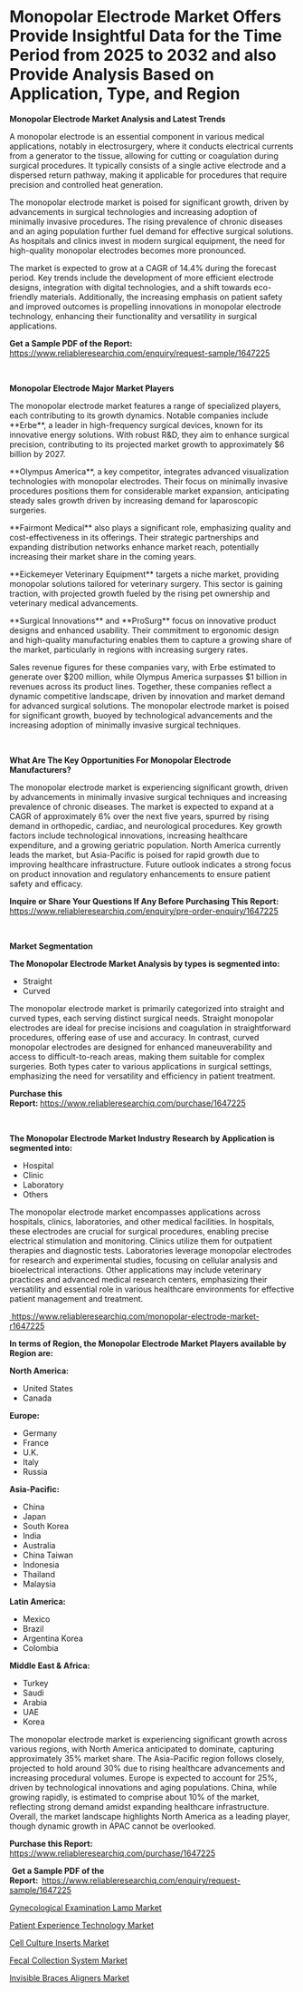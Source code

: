 <p><h1>Monopolar Electrode Market Offers Provide Insightful Data for the Time Period from 2025 to 2032 and also Provide Analysis Based on Application, Type, and Region</h1></p><p><strong>Monopolar Electrode Market Analysis and Latest Trends</strong></p>
<p><p>A monopolar electrode is an essential component in various medical applications, notably in electrosurgery, where it conducts electrical currents from a generator to the tissue, allowing for cutting or coagulation during surgical procedures. It typically consists of a single active electrode and a dispersed return pathway, making it applicable for procedures that require precision and controlled heat generation.</p><p>The monopolar electrode market is poised for significant growth, driven by advancements in surgical technologies and increasing adoption of minimally invasive procedures. The rising prevalence of chronic diseases and an aging population further fuel demand for effective surgical solutions. As hospitals and clinics invest in modern surgical equipment, the need for high-quality monopolar electrodes becomes more pronounced. </p><p>The market is expected to grow at a CAGR of 14.4% during the forecast period. Key trends include the development of more efficient electrode designs, integration with digital technologies, and a shift towards eco-friendly materials. Additionally, the increasing emphasis on patient safety and improved outcomes is propelling innovations in monopolar electrode technology, enhancing their functionality and versatility in surgical applications.</p></p>
<p><strong>Get a Sample PDF of the Report:&nbsp;</strong> <a href="https://www.reliableresearchiq.com/enquiry/request-sample/1647225?utm_campaign=1870&utm_medium=2&utm_source=Github&utm_content=ia&utm_term=04032025&utm_id=monopolar-electrode">https://www.reliableresearchiq.com/enquiry/request-sample/1647225</a></p>
<p>&nbsp;</p>
<p><strong>Monopolar Electrode Major Market Players</strong></p>
<p><p>The monopolar electrode market features a range of specialized players, each contributing to its growth dynamics. Notable companies include **Erbe**, a leader in high-frequency surgical devices, known for its innovative energy solutions. With robust R&D, they aim to enhance surgical precision, contributing to its projected market growth to approximately $6 billion by 2027.</p><p>**Olympus America**, a key competitor, integrates advanced visualization technologies with monopolar electrodes. Their focus on minimally invasive procedures positions them for considerable market expansion, anticipating steady sales growth driven by increasing demand for laparoscopic surgeries.</p><p>**Fairmont Medical** also plays a significant role, emphasizing quality and cost-effectiveness in its offerings. Their strategic partnerships and expanding distribution networks enhance market reach, potentially increasing their market share in the coming years.</p><p>**Eickemeyer Veterinary Equipment** targets a niche market, providing monopolar solutions tailored for veterinary surgery. This sector is gaining traction, with projected growth fueled by the rising pet ownership and veterinary medical advancements.</p><p>**Surgical Innovations** and **ProSurg** focus on innovative product designs and enhanced usability. Their commitment to ergonomic design and high-quality manufacturing enables them to capture a growing share of the market, particularly in regions with increasing surgery rates.</p><p>Sales revenue figures for these companies vary, with Erbe estimated to generate over $200 million, while Olympus America surpasses $1 billion in revenues across its product lines. Together, these companies reflect a dynamic competitive landscape, driven by innovation and market demand for advanced surgical solutions. The monopolar electrode market is poised for significant growth, buoyed by technological advancements and the increasing adoption of minimally invasive surgical techniques.</p></p>
<p>&nbsp;</p>
<p><strong>What Are The Key Opportunities For Monopolar Electrode Manufacturers?</strong></p>
<p><p>The monopolar electrode market is experiencing significant growth, driven by advancements in minimally invasive surgical techniques and increasing prevalence of chronic diseases. The market is expected to expand at a CAGR of approximately 6% over the next five years, spurred by rising demand in orthopedic, cardiac, and neurological procedures. Key growth factors include technological innovations, increasing healthcare expenditure, and a growing geriatric population. North America currently leads the market, but Asia-Pacific is poised for rapid growth due to improving healthcare infrastructure. Future outlook indicates a strong focus on product innovation and regulatory enhancements to ensure patient safety and efficacy.</p></p>
<p><strong>Inquire or Share Your Questions If Any Before Purchasing This Report:</strong> <a href="https://www.reliableresearchiq.com/enquiry/pre-order-enquiry/1647225?utm_campaign=1870&utm_medium=2&utm_source=Github&utm_content=ia&utm_term=04032025&utm_id=monopolar-electrode">https://www.reliableresearchiq.com/enquiry/pre-order-enquiry/1647225</a></p>
<p>&nbsp;</p>
<p><strong>Market Segmentation</strong></p>
<p><strong>The Monopolar Electrode Market Analysis by types is segmented into:</strong></p>
<p><ul><li>Straight</li><li>Curved</li></ul></p>
<p><p>The monopolar electrode market is primarily categorized into straight and curved types, each serving distinct surgical needs. Straight monopolar electrodes are ideal for precise incisions and coagulation in straightforward procedures, offering ease of use and accuracy. In contrast, curved monopolar electrodes are designed for enhanced maneuverability and access to difficult-to-reach areas, making them suitable for complex surgeries. Both types cater to various applications in surgical settings, emphasizing the need for versatility and efficiency in patient treatment.</p></p>
<p><strong>Purchase this Report:&nbsp;</strong><a href="https://www.reliableresearchiq.com/purchase/1647225?utm_campaign=1870&utm_medium=2&utm_source=Github&utm_content=ia&utm_term=04032025&utm_id=monopolar-electrode">https://www.reliableresearchiq.com/purchase/1647225</a></p>
<p>&nbsp;</p>
<p><strong>The Monopolar Electrode Market Industry Research by Application is segmented into:</strong></p>
<p><ul><li>Hospital</li><li>Clinic</li><li>Laboratory</li><li>Others</li></ul></p>
<p><p>The monopolar electrode market encompasses applications across hospitals, clinics, laboratories, and other medical facilities. In hospitals, these electrodes are crucial for surgical procedures, enabling precise electrical stimulation and monitoring. Clinics utilize them for outpatient therapies and diagnostic tests. Laboratories leverage monopolar electrodes for research and experimental studies, focusing on cellular analysis and bioelectrical interactions. Other applications may include veterinary practices and advanced medical research centers, emphasizing their versatility and essential role in various healthcare environments for effective patient management and treatment.</p></p>
<p><a href="https://www.reliableresearchiq.com/monopolar-electrode-market-r1647225?utm_campaign=1870&utm_medium=2&utm_source=Github&utm_content=ia&utm_term=04032025&utm_id=monopolar-electrode">&nbsp;https://www.reliableresearchiq.com/monopolar-electrode-market-r1647225</a></p>
<p><strong>In terms of Region, the Monopolar Electrode Market Players available by Region are:</strong></p>
<p>
    <p> <strong> North America: </strong>
        <ul>
            <li>United States</li>
            <li>Canada</li>
        </ul>
        </p> 
    <p> <strong> Europe: </strong>
        <ul>
            <li>Germany</li>
            <li>France</li>
            <li>U.K.</li>
            <li>Italy</li>
            <li>Russia</li>
        </ul>
        </p> 
    <p> <strong> Asia-Pacific: </strong>
        <ul>
            <li>China</li>
            <li>Japan</li>
            <li>South Korea</li>
            <li>India</li>
            <li>Australia</li>
            <li>China Taiwan</li>
            <li>Indonesia</li>
            <li>Thailand</li>
            <li>Malaysia</li>
        </ul>
        </p> 
    <p> <strong> Latin America: </strong>
        <ul>
            <li>Mexico</li>
            <li>Brazil</li>
            <li>Argentina Korea</li>
            <li>Colombia</li>
        </ul>
        </p> 
    <p> <strong> Middle East & Africa: </strong>
        <ul>
            <li>Turkey</li>
            <li>Saudi</li>
            <li>Arabia</li>
            <li>UAE</li>
            <li>Korea</li>
        </ul>
    </p>
    </p>
<p><p>The monopolar electrode market is experiencing significant growth across various regions, with North America anticipated to dominate, capturing approximately 35% market share. The Asia-Pacific region follows closely, projected to hold around 30% due to rising healthcare advancements and increasing procedural volumes. Europe is expected to account for 25%, driven by technological innovations and aging populations. China, while growing rapidly, is estimated to comprise about 10% of the market, reflecting strong demand amidst expanding healthcare infrastructure. Overall, the market landscape highlights North America as a leading player, though dynamic growth in APAC cannot be overlooked.</p></p>
<p><strong>Purchase this Report: </strong><a href="https://www.reliableresearchiq.com/purchase/1647225?utm_campaign=1870&utm_medium=2&utm_source=Github&utm_content=ia&utm_term=04032025&utm_id=monopolar-electrode">https://www.reliableresearchiq.com/purchase/1647225</a></p>
<p>&nbsp;<strong>Get a Sample PDF of the Report:&nbsp;&nbsp;</strong><a href="https://www.reliableresearchiq.com/enquiry/request-sample/1647225?utm_campaign=1870&utm_medium=2&utm_source=Github&utm_content=ia&utm_term=04032025&utm_id=monopolar-electrode">https://www.reliableresearchiq.com/enquiry/request-sample/1647225</a></p>
<p><strong></strong></p>
<p><p><a href="https://github.com/alrogikrosa/Market-Research-Report-List-1/blob/main/gynecological-examination-lamp-market.md?utm_campaign=1870&utm_medium=2&utm_source=Github&utm_content=ia&utm_term=04032025&utm_id=monopolar-electrode">Gynecological Examination Lamp Market</a></p><p><a href="https://github.com/mynaoanes/Market-Research-Report-List-1/blob/main/patient-experience-technology-market.md?utm_campaign=1870&utm_medium=2&utm_source=Github&utm_content=ia&utm_term=04032025&utm_id=monopolar-electrode">Patient Experience Technology Market</a></p><p><a href="https://github.com/caaropless/Market-Research-Report-List-1/blob/main/cell-culture-inserts-market.md?utm_campaign=1870&utm_medium=2&utm_source=Github&utm_content=ia&utm_term=04032025&utm_id=monopolar-electrode">Cell Culture Inserts Market</a></p><p><a href="https://github.com/borknyberg/Market-Research-Report-List-1/blob/main/fecal-collection-system-market.md?utm_campaign=1870&utm_medium=2&utm_source=Github&utm_content=ia&utm_term=04032025&utm_id=monopolar-electrode">Fecal Collection System Market</a></p><p><a href="https://github.com/coricnzati/Market-Research-Report-List-1/blob/main/invisible-braces-aligners-market.md?utm_campaign=1870&utm_medium=2&utm_source=Github&utm_content=ia&utm_term=04032025&utm_id=monopolar-electrode">Invisible Braces Aligners Market</a></p></p>